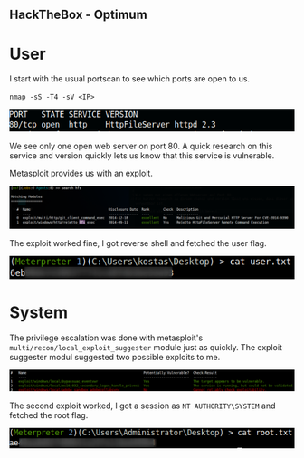 ## HackTheBox - Optimum

# User

I start with the usual portscan to see which ports are open to us.

`nmap -sS -T4 -sV <IP>`

![Screenshot0](./screenshots/0.png)

We see only one open web server on port 80.
A quick research on this service and version quickly lets us know that this service is vulnerable.

Metasploit provides us with an exploit.

![Screenshot1](./screenshots/1.png)

The exploit worked fine, I got reverse shell and fetched the user flag.

![Screenshot2](./screenshots/2.png)

# System

The privilege escalation was done with metasploit's `multi/recon/local_exploit_suggester` module just as quickly.
The exploit suggester modul suggested two possible exploits to me.

![Screenshot3](./screenshots/3.png)

The second exploit worked, I got a session as `NT AUTHORITY\SYSTEM` and fetched the root flag.

![Screenshot4](./screenshots/4.png)
